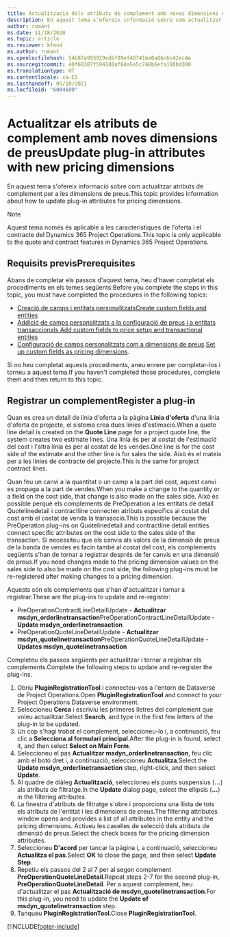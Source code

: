 ```yaml
---
title: Actualització dels atributs de complement amb noves dimensions de preus
description: En aquest tema s'ofereix informació sobre com actualitzar atributs de complement per a les dimensions de preus.
author: rumant
ms.date: 11/18/2020
ms.topic: article
ms.reviewer: kfend
ms.author: rumant
ms.openlocfilehash: 54b87a993929edbf89ef48741ba0a06c6c42ec4e
ms.sourcegitcommit: 40f68387f594180af64a5e5c748b6efa188bd300
ms.translationtype: HT
ms.contentlocale: ca-ES
ms.lasthandoff: 05/10/2021
ms.locfileid: "6004609"
---
```

# <a name="update-plug-in-attributes-with-new-pricing-dimensions"></a><span data-ttu-id="15f8d-103">Actualitzar els atributs de complement amb noves dimensions de preus</span><span class="sxs-lookup"><span data-stu-id="15f8d-103">Update plug-in attributes with new pricing dimensions</span></span>

<span data-ttu-id="15f8d-104">En aquest tema s'ofereix informació sobre com actualitzar atributs de complement per a les dimensions de preus.</span><span class="sxs-lookup"><span data-stu-id="15f8d-104">This topic provides information about how to update plug-in attributes for pricing dimensions.</span></span>

> [!NOTE]
> <span data-ttu-id="15f8d-105">Aquest tema només és aplicable a les característiques de l'oferta i el contracte del Dynamics 365 Project Operations.</span><span class="sxs-lookup"><span data-stu-id="15f8d-105">This topic is only applicable to the quote and contract features in Dynamics 365 Project Operations.</span></span>

## <a name="prerequisites"></a><span data-ttu-id="15f8d-106">Requisits previs</span><span class="sxs-lookup"><span data-stu-id="15f8d-106">Prerequisites</span></span>
<span data-ttu-id="15f8d-107">Abans de completar els passos d'aquest tema, heu d'haver completat els procediments en els temes següents:</span><span class="sxs-lookup"><span data-stu-id="15f8d-107">Before you complete the steps in this topic, you must have completed the procedures in the following topics:</span></span>

  - [<span data-ttu-id="15f8d-108">Creació de camps i entitats personalitzats</span><span class="sxs-lookup"><span data-stu-id="15f8d-108">Create custom fields and entities</span></span>](create-custom-fields-entities-pricing-dimensions.md) 
  - [<span data-ttu-id="15f8d-109">Addició de camps personalitzats a la configuració de preus i a entitats transaccionals </span><span class="sxs-lookup"><span data-stu-id="15f8d-109">Add custom fields to price setup and transactional entities</span></span>](add-custom-fields-price-setup-transactional-entities.md)
  - <span data-ttu-id="15f8d-110">[Configuració de camps personalitzats com a dimensions de preus](set-up-custom-fields-pricing-dimensions.md).</span><span class="sxs-lookup"><span data-stu-id="15f8d-110">[Set up custom fields as pricing dimensions](set-up-custom-fields-pricing-dimensions.md).</span></span> 
  
<span data-ttu-id="15f8d-111">Si no heu completat aquests procediments, aneu enrere per completar-los i torneu a aquest tema.</span><span class="sxs-lookup"><span data-stu-id="15f8d-111">If you haven't completed those procedures, complete them and then return to this topic.</span></span>

## <a name="register-a-plug-in"></a><span data-ttu-id="15f8d-112">Registrar un complement</span><span class="sxs-lookup"><span data-stu-id="15f8d-112">Register a plug-in</span></span>
<span data-ttu-id="15f8d-113">Quan es crea un detall de línia d'oferta a la pàgina **Línia d'oferta** d'una línia d'oferta de projecte, el sistema crea dues línies d'estimació.</span><span class="sxs-lookup"><span data-stu-id="15f8d-113">When a quote line detail is created on the **Quote Line** page for a project quote line, the system creates two estimate lines.</span></span> <span data-ttu-id="15f8d-114">Una línia és per al costat de l'estimació del cost i l'altra línia és per al costat de les vendes.</span><span class="sxs-lookup"><span data-stu-id="15f8d-114">One line is for the cost side of the estimate and the other line is for sales the side.</span></span> <span data-ttu-id="15f8d-115">Això és el mateix per a les línies de contracte del projecte.</span><span class="sxs-lookup"><span data-stu-id="15f8d-115">This is the same  for project contract lines.</span></span>

<span data-ttu-id="15f8d-116">Quan feu un canvi a la quantitat o un camp a la part del cost, aquest canvi es propaga a la part de vendes.</span><span class="sxs-lookup"><span data-stu-id="15f8d-116">When you make a change to the quantity or a field on the cost side, that change is also made on the sales side.</span></span> <span data-ttu-id="15f8d-117">Això és possible perquè els complements de PreOperation a les entitats de detall Quotelinedetail i contractline connecten atributs específics al costat del cost amb el costat de venda la transacció.</span><span class="sxs-lookup"><span data-stu-id="15f8d-117">This is possible because the PreOperation plug-ins on Quotelinedetail and contractline detail entities connect specific attributes on the cost side to the sales side of the transaction.</span></span> <span data-ttu-id="15f8d-118">Si necessiteu que els canvis als valors de la dimensió de preus de la banda de vendes es facin també al costat del cost, els complements següents s'han de tornar a registrar després de fer canvis en una dimensió de preus.</span><span class="sxs-lookup"><span data-stu-id="15f8d-118">If you need changes made to the pricing dimension values on the sales side to also be made on the cost side, the following plug-ins must be re-registered after making changes to a pricing dimension.</span></span>

<span data-ttu-id="15f8d-119">Aquests són els complements que s'han d'actualitzar i tornar a registrar:</span><span class="sxs-lookup"><span data-stu-id="15f8d-119">These are the plug-ins to update and re-register:</span></span>

- <span data-ttu-id="15f8d-120">PreOperationContractLineDetailUpdate - **Actualitzar msdyn_orderlinetransaction**</span><span class="sxs-lookup"><span data-stu-id="15f8d-120">PreOperationContractLineDetailUpdate - **Update msdyn_orderlinetransaction**</span></span>
- <span data-ttu-id="15f8d-121">PreOperationQuoteLineDetailUpdate - **Actualitzar msdyn_quotelinetransaction**</span><span class="sxs-lookup"><span data-stu-id="15f8d-121">PreOperationQuoteLineDetailUpdate - **Updates msdyn_quotelinetransaction**</span></span>

<span data-ttu-id="15f8d-122">Completeu els passos següents per actualitzar i tornar a registrar els complements.</span><span class="sxs-lookup"><span data-stu-id="15f8d-122">Complete the following steps to update and re-register the plug-ins.</span></span>

1. <span data-ttu-id="15f8d-123">Obriu **PluginRegistrationTool** i connecteu-vos a l'entorn de Dataverse de Project Operations.</span><span class="sxs-lookup"><span data-stu-id="15f8d-123">Open **PluginRegistrationTool** and connect to your Project Operations Dataverse environment.</span></span>
2. <span data-ttu-id="15f8d-124">Seleccioneu **Cerca** i escriviu les primeres lletres del complement que voleu actualitzar.</span><span class="sxs-lookup"><span data-stu-id="15f8d-124">Select **Search**, and type in the first few letters of the plug-in to be updated.</span></span>
3. <span data-ttu-id="15f8d-125">Un cop s'hagi trobat el complement, seleccioneu-lo i, a continuació, feu clic a **Selecciona al formulari principal**.</span><span class="sxs-lookup"><span data-stu-id="15f8d-125">After the plug-in is found, select it, and then select **Select on Main Form**.</span></span>
4. <span data-ttu-id="15f8d-126">Seleccioneu el pas **Actualitzar msdyn_orderlinetransaction**, feu clic amb el botó dret i, a continuació, seleccioneu **Actualitza**.</span><span class="sxs-lookup"><span data-stu-id="15f8d-126">Select the **Update msdyn_orderlinetransaction** step, right-click, and then select **Update**.</span></span>
5. <span data-ttu-id="15f8d-127">Al quadre de diàleg **Actualització**, seleccioneu els punts suspensius (**...**) als atributs de filtratge.</span><span class="sxs-lookup"><span data-stu-id="15f8d-127">In the **Update** dialog page, select the ellipsis (**...**) in the filtering attributes.</span></span>
6. <span data-ttu-id="15f8d-128">La finestra d'atributs de filtratge s'obre i proporciona una llista de tots els atributs de l'entitat i les dimensions de preus.</span><span class="sxs-lookup"><span data-stu-id="15f8d-128">The filtering attributes window opens and provides a list of all attributes in the entity and the pricing dimensions.</span></span> <span data-ttu-id="15f8d-129">Activeu les caselles de selecció dels atributs de dimensió de preus.</span><span class="sxs-lookup"><span data-stu-id="15f8d-129">Select the check boxes for the pricing dimension attributes.</span></span>
7. <span data-ttu-id="15f8d-130">Seleccioneu **D'acord** per tancar la pàgina i, a continuació, seleccioneu **Actualitza el pas**.</span><span class="sxs-lookup"><span data-stu-id="15f8d-130">Select **OK** to close the page, and then select **Update Step**.</span></span>
8. <span data-ttu-id="15f8d-131">Repetiu els passos del 2 al 7 per al segon complement **PreOperationQuoteLineDetail**.</span><span class="sxs-lookup"><span data-stu-id="15f8d-131">Repeat steps 2-7 for the second plug-in, **PreOperationQuoteLineDetail**.</span></span> <span data-ttu-id="15f8d-132">Per a aquest complement, heu d'actualitzar el pas **Actualització de msdyn_quotelinetransaction**.</span><span class="sxs-lookup"><span data-stu-id="15f8d-132">For this plug-in, you need to update the **Update of msdyn_quotelinetransaction** step.</span></span>
9. <span data-ttu-id="15f8d-133">Tanqueu **PluginRegistrationTool**.</span><span class="sxs-lookup"><span data-stu-id="15f8d-133">Close **PluginRegistrationTool**.</span></span>


[!INCLUDE[footer-include](../includes/footer-banner.md)]